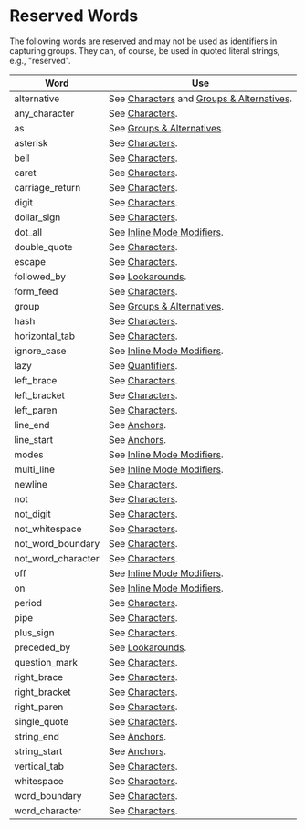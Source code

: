 # Reserved Words

The following words are reserved and may not be used as identifiers in capturing groups.
They can, of course, be used in quoted literal strings, e.g., "reserved".

| Word | Use |
|------|-------------|
| alternative | See [Characters](characters.md) and [Groups & Alternatives](groups.md). |
| any_character | See [Characters](characters.md). |
| as | See [Groups & Alternatives](groups.md). |
| asterisk | See [Characters](characters.md). |
| bell | See [Characters](characters.md). |
| caret | See [Characters](characters.md). |
| carriage_return | See [Characters](characters.md). |
| digit | See [Characters](characters.md). |
| dollar_sign | See [Characters](characters.md). |
| dot_all | See [Inline Mode Modifiers](modes.md). |
| double_quote | See [Characters](characters.md). |
| escape | See [Characters](characters.md). |
| followed_by | See [Lookarounds](lookarounds.md). |
| form_feed | See [Characters](characters.md). |
| group | See [Groups & Alternatives](groups.md). |
| hash | See [Characters](characters.md). |
| horizontal_tab | See [Characters](characters.md). |
| ignore_case | See [Inline Mode Modifiers](modes.md). |
| lazy | See [Quantifiers](quantifiers.md). |
| left_brace | See [Characters](characters.md). |
| left_bracket | See [Characters](characters.md). |
| left_paren | See [Characters](characters.md). |
| line_end | See [Anchors](anchors.md). |
| line_start | See [Anchors](anchors.md). |
| modes | See [Inline Mode Modifiers](modes.md). |
| multi_line | See [Inline Mode Modifiers](modes.md). |
| newline | See [Characters](characters.md). |
| not | See [Characters](characters.md). |
| not_digit | See [Characters](characters.md). |
| not_whitespace | See [Characters](characters.md). |
| not_word_boundary | See [Characters](characters.md). |
| not_word_character | See [Characters](characters.md). |
| off | See [Inline Mode Modifiers](modes.md). |
| on | See [Inline Mode Modifiers](modes.md). |
| period | See [Characters](characters.md). |
| pipe | See [Characters](characters.md). |
| plus_sign | See [Characters](characters.md). |
| preceded_by | See [Lookarounds](lookarounds.md). |
| question_mark | See [Characters](characters.md). |
| right_brace | See [Characters](characters.md). |
| right_bracket | See [Characters](characters.md). |
| right_paren | See [Characters](characters.md). |
| single_quote | See [Characters](characters.md). |
| string_end | See [Anchors](anchors.md). |
| string_start | See [Anchors](anchors.md). |
| vertical_tab | See [Characters](characters.md). |
| whitespace | See [Characters](characters.md). |
| word_boundary | See [Characters](characters.md). |
| word_character | See [Characters](characters.md). |
